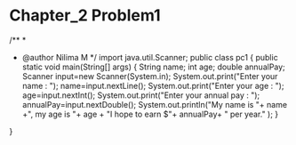 # Chapter_2 Problem1
/**
 *
 * @author Nilima M
 */
import java.util.Scanner;
public class pc1 {
    public static void main(String[] args)
    {
        String name;
        int age;
        double annualPay;
        Scanner input=new Scanner(System.in);
        System.out.print("Enter your name : ");
        name=input.nextLine();
        System.out.print("Enter your age : ");
        age=input.nextInt();
        System.out.print("Enter your annual pay : ");
        annualPay=input.nextDouble();
        System.out.println("My name is "+ name  +", my age is "+
                age + "I hope to earn $"+ annualPay+ " per year." );
    }
    
}
